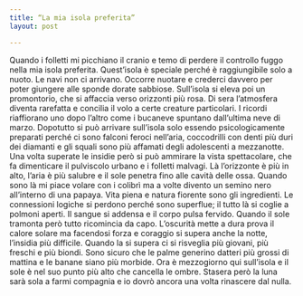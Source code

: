 ```yaml
---
title: “La mia isola preferita”
layout: post

---
```


Quando i folletti mi picchiano il cranio e temo di perdere il controllo fuggo nella mia isola preferita. Quest’isola è speciale perché è raggiungibile solo a nuoto. Le navi non ci arrivano. Occorre nuotare e crederci davvero per poter giungere alle sponde dorate sabbiose. Sull’isola si eleva poi un promontorio, che si affaccia verso orizzonti più rosa. Di sera l’atmosfera diventa rarefatta e concilia il volo a certe creature particolari. I ricordi riaffiorano uno dopo l’altro come i bucaneve spuntano dall’ultima neve di marzo. Dopotutto si può arrivare sull’isola solo essendo psicologicamente preparati perché ci sono falconi feroci nell’aria, coccodrilli con denti più duri dei diamanti e gli squali sono più affamati degli adolescenti a mezzanotte. Una volta superate le insidie però si può ammirare la vista spettacolare, che fa dimenticare il pulviscolo urbano e i folletti malvagi. Là l’orizzonte è più in alto, l’aria è più salubre e il sole penetra fino alle cavità delle ossa. Quando sono là mi piace volare con i colibrì ma a volte divento un semino nero all’interno di una papaya. Vita piena e natura fiorente sono gli ingredienti. Le connessioni logiche si perdono perché sono superflue; il tutto là si coglie a polmoni aperti. Il sangue si addensa e il corpo pulsa fervido. Quando il sole tramonta però tutto ricomincia da capo. L’oscurità mette a dura prova il calore solare ma facendosi forza e coraggio si supera anche la notte, l’insidia più difficile. Quando la si supera ci si risveglia più giovani, più freschi e più biondi. Sono sicuro che le palme generino datteri più grossi di mattina e le banane siano più morbide. Ora è mezzogiorno qui sull’isola e il sole è nel suo punto più alto che cancella le ombre. Stasera però la luna sarà sola a farmi compagnia e io dovrò ancora una volta rinascere dal nulla.
